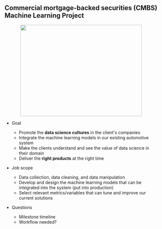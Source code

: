 ## Commercial mortgage-backed securities (CMBS) Machine Learning Project

<p align="center">
<img src="https://www.sjbgrowthcapital.com/wp-content/uploads/2015/05/cmbs-loans-sjb.png" width="400" height="300" />
</p>

- Goal
   - Promote the **data science cultures** in the client's companies 
   - Integrate the machine learning models in our existing automotive system 
   - Make the clients understand and see the value of data science in their domain 
   - Deliver the **right products** at the right time 
   
- Job scope
  - Data collection, data cleaning, and data manipulation 
  - Develop and design the machine learning models that can be integrated into the system (put into production)
  - Select relevant metrics/variables that can tune and improve our current solutions
 
- Questions
  - Milestone timeline 
  - Workflow needed? 
